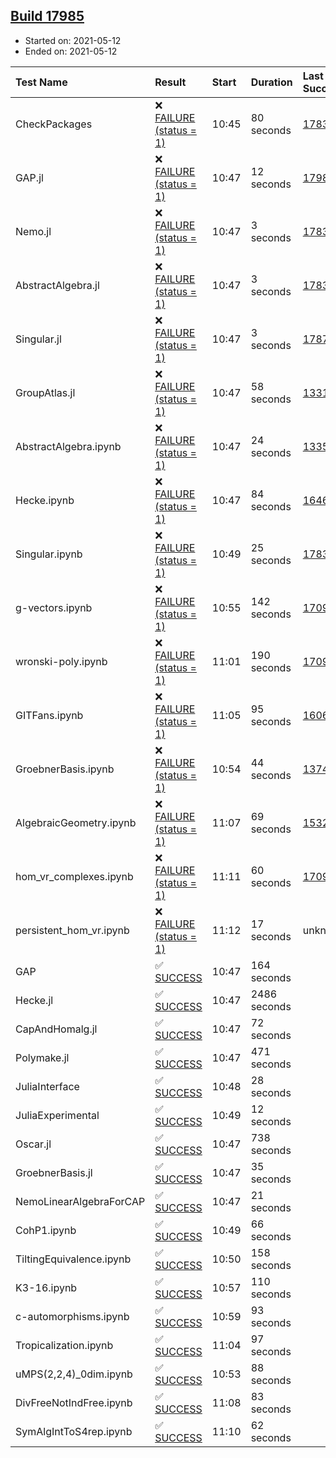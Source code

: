 ## [Build 17985](https://oscarci.mathematik.uni-kl.de/job/oscar/17985/)

* Started on: 2021-05-12
* Ended on: 2021-05-12

| Test Name    | Result | Start | Duration | Last Success | First Failure |
|:-------------|:-------|:------|:---------|:-------------|:--------------|
| CheckPackages | ❌ [FAILURE (status = 1)](https://oscarci.mathematik.uni-kl.de/job/oscar/17985/artifact/logs/build-17985/CheckPackages.log) | 10:45 | 80 seconds | [17832](https://oscarci.mathematik.uni-kl.de/job/oscar/17832/) | [17833](https://oscarci.mathematik.uni-kl.de/job/oscar/17833/) |
| GAP.jl | ❌ [FAILURE (status = 1)](https://oscarci.mathematik.uni-kl.de/job/oscar/17985/artifact/logs/build-17985/GAP.jl.log) | 10:47 | 12 seconds | [17984](https://oscarci.mathematik.uni-kl.de/job/oscar/17984/) | [17985](https://oscarci.mathematik.uni-kl.de/job/oscar/17985/) |
| Nemo.jl | ❌ [FAILURE (status = 1)](https://oscarci.mathematik.uni-kl.de/job/oscar/17985/artifact/logs/build-17985/Nemo.jl.log) | 10:47 | 3 seconds | [17835](https://oscarci.mathematik.uni-kl.de/job/oscar/17835/) | [17836](https://oscarci.mathematik.uni-kl.de/job/oscar/17836/) |
| AbstractAlgebra.jl | ❌ [FAILURE (status = 1)](https://oscarci.mathematik.uni-kl.de/job/oscar/17985/artifact/logs/build-17985/AbstractAlgebra.jl.log) | 10:47 | 3 seconds | [17831](https://oscarci.mathematik.uni-kl.de/job/oscar/17831/) | [17832](https://oscarci.mathematik.uni-kl.de/job/oscar/17832/) |
| Singular.jl | ❌ [FAILURE (status = 1)](https://oscarci.mathematik.uni-kl.de/job/oscar/17985/artifact/logs/build-17985/Singular.jl.log) | 10:47 | 3 seconds | [17871](https://oscarci.mathematik.uni-kl.de/job/oscar/17871/) | [17872](https://oscarci.mathematik.uni-kl.de/job/oscar/17872/) |
| GroupAtlas.jl | ❌ [FAILURE (status = 1)](https://oscarci.mathematik.uni-kl.de/job/oscar/17985/artifact/logs/build-17985/GroupAtlas.jl.log) | 10:47 | 58 seconds | [13311](https://oscarci.mathematik.uni-kl.de/job/oscar/13311/) | [13312](https://oscarci.mathematik.uni-kl.de/job/oscar/13312/) |
| AbstractAlgebra.ipynb | ❌ [FAILURE (status = 1)](https://oscarci.mathematik.uni-kl.de/job/oscar/17985/artifact/logs/build-17985/AbstractAlgebra.ipynb.log) | 10:47 | 24 seconds | [13355](https://oscarci.mathematik.uni-kl.de/job/oscar/13355/) | [13356](https://oscarci.mathematik.uni-kl.de/job/oscar/13356/) |
| Hecke.ipynb | ❌ [FAILURE (status = 1)](https://oscarci.mathematik.uni-kl.de/job/oscar/17985/artifact/logs/build-17985/Hecke.ipynb.log) | 10:47 | 84 seconds | [16463](https://oscarci.mathematik.uni-kl.de/job/oscar/16463/) | [16464](https://oscarci.mathematik.uni-kl.de/job/oscar/16464/) |
| Singular.ipynb | ❌ [FAILURE (status = 1)](https://oscarci.mathematik.uni-kl.de/job/oscar/17985/artifact/logs/build-17985/Singular.ipynb.log) | 10:49 | 25 seconds | [17835](https://oscarci.mathematik.uni-kl.de/job/oscar/17835/) | [17836](https://oscarci.mathematik.uni-kl.de/job/oscar/17836/) |
| g-vectors.ipynb | ❌ [FAILURE (status = 1)](https://oscarci.mathematik.uni-kl.de/job/oscar/17985/artifact/logs/build-17985/g-vectors.ipynb.log) | 10:55 | 142 seconds | [17099](https://oscarci.mathematik.uni-kl.de/job/oscar/17099/) | [17100](https://oscarci.mathematik.uni-kl.de/job/oscar/17100/) |
| wronski-poly.ipynb | ❌ [FAILURE (status = 1)](https://oscarci.mathematik.uni-kl.de/job/oscar/17985/artifact/logs/build-17985/wronski-poly.ipynb.log) | 11:01 | 190 seconds | [17098](https://oscarci.mathematik.uni-kl.de/job/oscar/17098/) | [17099](https://oscarci.mathematik.uni-kl.de/job/oscar/17099/) |
| GITFans.ipynb | ❌ [FAILURE (status = 1)](https://oscarci.mathematik.uni-kl.de/job/oscar/17985/artifact/logs/build-17985/GITFans.ipynb.log) | 11:05 | 95 seconds | [16068](https://oscarci.mathematik.uni-kl.de/job/oscar/16068/) | [16069](https://oscarci.mathematik.uni-kl.de/job/oscar/16069/) |
| GroebnerBasis.ipynb | ❌ [FAILURE (status = 1)](https://oscarci.mathematik.uni-kl.de/job/oscar/17985/artifact/logs/build-17985/GroebnerBasis.ipynb.log) | 10:54 | 44 seconds | [13748](https://oscarci.mathematik.uni-kl.de/job/oscar/13748/) | [13749](https://oscarci.mathematik.uni-kl.de/job/oscar/13749/) |
| AlgebraicGeometry.ipynb | ❌ [FAILURE (status = 1)](https://oscarci.mathematik.uni-kl.de/job/oscar/17985/artifact/logs/build-17985/AlgebraicGeometry.ipynb.log) | 11:07 | 69 seconds | [15322](https://oscarci.mathematik.uni-kl.de/job/oscar/15322/) | [15323](https://oscarci.mathematik.uni-kl.de/job/oscar/15323/) |
| hom_vr_complexes.ipynb | ❌ [FAILURE (status = 1)](https://oscarci.mathematik.uni-kl.de/job/oscar/17985/artifact/logs/build-17985/hom_vr_complexes.ipynb.log) | 11:11 | 60 seconds | [17099](https://oscarci.mathematik.uni-kl.de/job/oscar/17099/) | [17100](https://oscarci.mathematik.uni-kl.de/job/oscar/17100/) |
| persistent_hom_vr.ipynb | ❌ [FAILURE (status = 1)](https://oscarci.mathematik.uni-kl.de/job/oscar/17985/artifact/logs/build-17985/persistent_hom_vr.ipynb.log) | 11:12 | 17 seconds | unknown | unknown |
| GAP | ✅ [SUCCESS](https://oscarci.mathematik.uni-kl.de/job/oscar/17985/artifact/logs/build-17985/GAP.log) | 10:47 | 164 seconds |  |  |
| Hecke.jl | ✅ [SUCCESS](https://oscarci.mathematik.uni-kl.de/job/oscar/17985/artifact/logs/build-17985/Hecke.jl.log) | 10:47 | 2486 seconds |  |  |
| CapAndHomalg.jl | ✅ [SUCCESS](https://oscarci.mathematik.uni-kl.de/job/oscar/17985/artifact/logs/build-17985/CapAndHomalg.jl.log) | 10:47 | 72 seconds |  |  |
| Polymake.jl | ✅ [SUCCESS](https://oscarci.mathematik.uni-kl.de/job/oscar/17985/artifact/logs/build-17985/Polymake.jl.log) | 10:47 | 471 seconds |  |  |
| JuliaInterface | ✅ [SUCCESS](https://oscarci.mathematik.uni-kl.de/job/oscar/17985/artifact/logs/build-17985/JuliaInterface.log) | 10:48 | 28 seconds |  |  |
| JuliaExperimental | ✅ [SUCCESS](https://oscarci.mathematik.uni-kl.de/job/oscar/17985/artifact/logs/build-17985/JuliaExperimental.log) | 10:49 | 12 seconds |  |  |
| Oscar.jl | ✅ [SUCCESS](https://oscarci.mathematik.uni-kl.de/job/oscar/17985/artifact/logs/build-17985/Oscar.jl.log) | 10:47 | 738 seconds |  |  |
| GroebnerBasis.jl | ✅ [SUCCESS](https://oscarci.mathematik.uni-kl.de/job/oscar/17985/artifact/logs/build-17985/GroebnerBasis.jl.log) | 10:47 | 35 seconds |  |  |
| NemoLinearAlgebraForCAP | ✅ [SUCCESS](https://oscarci.mathematik.uni-kl.de/job/oscar/17985/artifact/logs/build-17985/NemoLinearAlgebraForCAP.log) | 10:47 | 21 seconds |  |  |
| CohP1.ipynb | ✅ [SUCCESS](https://oscarci.mathematik.uni-kl.de/job/oscar/17985/artifact/logs/build-17985/CohP1.ipynb.log) | 10:49 | 66 seconds |  |  |
| TiltingEquivalence.ipynb | ✅ [SUCCESS](https://oscarci.mathematik.uni-kl.de/job/oscar/17985/artifact/logs/build-17985/TiltingEquivalence.ipynb.log) | 10:50 | 158 seconds |  |  |
| K3-16.ipynb | ✅ [SUCCESS](https://oscarci.mathematik.uni-kl.de/job/oscar/17985/artifact/logs/build-17985/K3-16.ipynb.log) | 10:57 | 110 seconds |  |  |
| c-automorphisms.ipynb | ✅ [SUCCESS](https://oscarci.mathematik.uni-kl.de/job/oscar/17985/artifact/logs/build-17985/c-automorphisms.ipynb.log) | 10:59 | 93 seconds |  |  |
| Tropicalization.ipynb | ✅ [SUCCESS](https://oscarci.mathematik.uni-kl.de/job/oscar/17985/artifact/logs/build-17985/Tropicalization.ipynb.log) | 11:04 | 97 seconds |  |  |
| uMPS(2,2,4)_0dim.ipynb | ✅ [SUCCESS](https://oscarci.mathematik.uni-kl.de/job/oscar/17985/artifact/logs/build-17985/uMPS-2-2-4-_0dim.ipynb.log) | 10:53 | 88 seconds |  |  |
| DivFreeNotIndFree.ipynb | ✅ [SUCCESS](https://oscarci.mathematik.uni-kl.de/job/oscar/17985/artifact/logs/build-17985/DivFreeNotIndFree.ipynb.log) | 11:08 | 83 seconds |  |  |
| SymAlgIntToS4rep.ipynb | ✅ [SUCCESS](https://oscarci.mathematik.uni-kl.de/job/oscar/17985/artifact/logs/build-17985/SymAlgIntToS4rep.ipynb.log) | 11:10 | 62 seconds |  |  |
